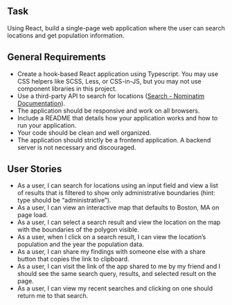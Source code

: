 ## **Task**

Using React, build a single-page web application where the user can search locations and get population information.

## General **Requirements**

- Create a hook-based React application using Typescript. You may use CSS helpers like SCSS, Less, or CSS-in-JS, but you may not use component libraries in this project.
- Use a third-party API to search for locations ([Search - Nominatim Documentation](https://nominatim.org/release-docs/latest/api/Search/)).
- The application should be responsive and work on all browsers.
- Include a README that details how your application works and how to run your application.
- Your code should be clean and well organized.
- The application should strictly be a frontend application. A backend server is not necessary and discouraged.

## **User Stories**

- As a user, I can search for locations using an input field and view a list of results that is filtered to show only administrative boundaries (hint: type should be “administrative”).
- As a user, I can view an interactive map that defaults to Boston, MA on page load.
- As a user, I can select a search result and view the location on the map with the boundaries of the polygon visible.
- As a user, when I click on a search result, I can view the location’s population and the year the population data.
- As a user, I can share my findings with someone else with a share button that copies the link to clipboard.
- As a user, I can visit the link of the app shared to me by my friend and I should see the same search query, results, and selected result on the page.
- As a user, I can view my recent searches and clicking on one should return me to that search.